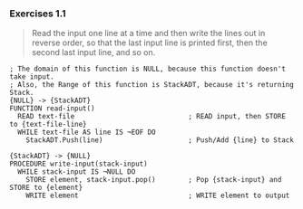 ### Exercises 1.1
> Read the input one line at a time and then write the lines out in reverse order, so that the last input line is printed first, then the second last input line, and so on.
```
; The domain of this function is NULL, because this function doesn't take input.
; Also, the Range of this function is StackADT, because it's returning Stack.          
{NULL} -> {StackADT}                           
FUNCTION read-input()
  READ text-file                            ; READ input, then STORE to {text-file-line}
  WHILE text-file AS line IS ¬EOF DO           
    StackADT.Push(line)                     ; Push/Add {line} to Stack
   
{StackADT} -> {NULL}
PROCEDURE write-input(stack-input)
  WHILE stack-input IS ¬NULL DO
    STORE element, stack-input.pop()        ; Pop {stack-input} and STORE to {element}
    WRITE element                           ; WRITE element to output
```
  

